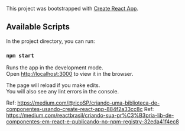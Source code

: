 This project was bootstrapped with [Create React App](https://github.com/facebook/create-react-app).

## Available Scripts

In the project directory, you can run:

### `npm start`

Runs the app in the development mode.<br />
Open [http://localhost:3000](http://localhost:3000) to view it in the browser.

The page will reload if you make edits.<br />
You will also see any lint errors in the console.


Ref: https://medium.com/@ricoSP/criando-uma-biblioteca-de-componentes-usando-create-react-app-884f2a33cc8c
Ref: https://medium.com/reactbrasil/criando-sua-pr%C3%B3pria-lib-de-componentes-em-react-e-publicando-no-npm-registry-32eda41f4ec8